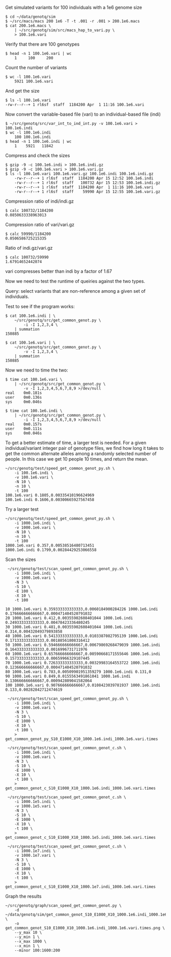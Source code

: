 
Get simulated variants for 100 individuals with a 1e6 genome size

    $ cd ~/data/genotq/sim
    $ ~/src/macs/macs 200 1e6 -T -t .001 -r .001 > 200.1e6.macs
    $ cat 200.1e6.macs \
        | ~/src/genotq/sim/src/macs_hap_to_vari.py \
        > 100.1e6.vari

Verify that there are 100 genotypes

    $ head -n 1 100.1e6.vari | wc 
        1     100     200

Count the number of variants

    $ wc -l 100.1e6.vari
        5921 100.1e6.vari

And get the size

    $ ls -l 100.1e6.vari
    -rw-r--r--+ 1 rl6sf  staff  1184200 Apr  1 11:16 100.1e6.vari

Now convert the variable-based file (vari) to an individual-based file (indi)

    $ ~/src/genotq/src/var_int_to_ind_int.py -v 100.1e6.vari > 100.1e6.indi
    $ wc -l 100.1e6.indi
        100 100.1e6.indi
    $ head -n 1 100.1e6.indi | wc 
        1    5921   11842

Compress and check the sizes

    $ gzip -9 -c 100.1e6.indi > 100.1e6.indi.gz
    $ gzip -9 -c 100.1e6.vari > 100.1e6.vari.gz
    $ ls -l 100.1e6.vari 100.1e6.vari.gz 100.1e6.indi 100.1e6.indi.gz
        -rw-r--r--+ 1 rl6sf  staff  1184200 Apr 15 12:52 100.1e6.indi
        -rw-r--r--+ 1 rl6sf  staff   100732 Apr 15 12:53 100.1e6.indi.gz
        -rw-r--r--+ 1 rl6sf  staff  1184200 Apr  1 11:16 100.1e6.vari
        -rw-r--r--+ 1 rl6sf  staff    59990 Apr 15 12:55 100.1e6.vari.gz

Compression ratio of indi/indi.gz

    $ calc 100732/1184200
    0.0850633338963013

Compression ratio of vari/vari.gz

    $ calc 59990/1184200
    0.0506586725215335

Ratio of indi.gz/vari.gz
    
    $ calc 100732/59990
    1.67914652442074    

vari compresses better than indi by a factor of 1.67

Now we need to test the runtime of queiries against the two types.

Query: select variants that are non-reference among a given set of individuals.

Test to see if the program works:

    $ cat 100.1e6.indi | \
        ~/src/genotq/src/get_common_genot.py \
            -i -I 1,2,3,4 \
        | summation
    150885

    $ cat 100.1e6.vari | \
        ~/src/genotq/src/get_common_genot.py \
            -v -I 1,2,3,4 \
        | summation
    150885


Now we need to time the two:

    $ time cat 100.1e6.vari \
        | ~/src/genotq/src/get_common_genot.py \
            -v -I 1,2,3,4,5,6,7,8,9 >/dev/null
    real    0m0.181s
    user    0m0.136s
    sys     0m0.046s

    $ time cat 100.1e6.indi \
        | ~/src/genotq/src/get_common_genot.py \
            -i -I 1,2,3,4,5,6,7,8,9 >/dev/null
    real    0m0.157s
    user    0m0.111s
    sys     0m0.046s

To get a better estimate of time, a larger test is needed.  For a given 
individual/variant integer pair of genotype files, we find how long it takes to
get the common alternate alleles among a randomly selected number of people.
In this case we get 10 people 10 times, and return the mean.

    ~/src/genotq/test/speed_get_common_genot_py.sh \
        -i 100.1e6.indi \
        -v 100.1e6.vari \
        -N 10 \
        -n 10 \
        -t 100
    100.1e6.vari 0.1805,0.00335410196624969
    100.1e6.indi 0.1606,0.00300665927567458

Try a larger test

    ~/src/genotq/test/speed_get_common_genot_py.sh \
        -i 1000.1e6.indi \
        -v 1000.1e6.vari \
        -N 10 \
        -n 10 \
        -t 100
    1000.1e6.vari 0.357,0.00538516480713451
    1000.1e6.indi 0.1799,0.00284429253066558

Scan the sizes
    
     ~/src/genotq/test/scan_speed_get_common_genot_py.sh \
        -i 1000.1e6.indi \
        -v 1000.1e6.vari \
        -N 3 \
        -S 10 \
        -E 100 \
        -X 10 \
        -t 100
    
    10 1000.1e6.vari 0.359333333333333,0.0060184900284226 1000.1e6.indi 0.176666666666667,0.000471404520791032
    20 1000.1e6.vari 0.412,0.00355902608401044 1000.1e6.indi 0.249333333333333,0.00478423336480245
    30 1000.1e6.vari 0.481,0.00355902608401044 1000.1e6.indi 0.314,0.00432049379893858
    40 1000.1e6.vari 0.541333333333333,0.0103387082795139 1000.1e6.indi 0.171333333333333,0.00188561808316412
    50 1000.1e6.vari 0.594666666666667,0.00679869268479039 1000.1e6.indi 0.164333333333333,0.0016996731711976
    60 1000.1e6.vari 0.657666666666667,0.00590668171555646 1000.1e6.indi 0.157333333333333,0.00659966329107445
    70 1000.1e6.vari 0.726333333333333,0.00329983164553722 1000.1e6.indi 0.123666666666667,0.000471404520791032
    80 1000.1e6.vari 0.783,0.00509901951359279 1000.1e6.indi 0.131,0
    90 1000.1e6.vari 0.849,0.0155563491861041 1000.1e6.indi 0.130666666666667,0.000942809041582064
    100 1000.1e6.vari 0.907666666666667,0.0108423039781937 1000.1e6.indi 0.133,0.00282842712474619

     ~/src/genotq/test/scan_speed_get_common_genot_py.sh \
        -i 1000.1e6.indi \
        -v 1000.1e6.vari \
        -N 3 \
        -S 10 \
        -E 1000 \
        -X 10 \
        -t 100 \
        > get_common_genot_py_S10_E1000_X10_1000.1e6.indi_1000.1e6.vari.times
 
     ~/src/genotq/test/scan_speed_get_common_genot_c.sh \
        -i 1000.1e6.indi \
        -v 1000.1e6.vari \
        -N 3 \
        -S 10 \
        -E 1000 \
        -X 10 \
        -t 100 \
        > get_common_genot_c_S10_E1000_X10_1000.1e6.indi_1000.1e6.vari.times
 
     ~/src/genotq/test/scan_speed_get_common_genot_c.sh \
        -i 1000.1e5.indi \
        -v 1000.1e5.vari \
        -N 3 \
        -S 10 \
        -E 1000 \
        -X 10 \
        -t 100 \
        > get_common_genot_c_S10_E1000_X10_1000.1e5.indi_1000.1e6.vari.times
 
     ~/src/genotq/test/scan_speed_get_common_genot_c.sh \
        -i 1000.1e7.indi \
        -v 1000.1e7.vari \
        -N 3 \
        -S 10 \
        -E 1000 \
        -X 10 \
        -t 100 \
        > get_common_genot_c_S10_E1000_X10_1000.1e7.indi_1000.1e6.vari.times
 

Graph the results

    ~/src/genotq/graph/scan_speed_get_common_genot.py \
        -d ~/data/genotq/sim/get_common_genot_S10_E1000_X10_1000.1e6.indi_1000.1e6.vari.times \
        -o get_common_genot_S10_E1000_X10_1000.1e6.indi_1000.1e6.vari.times.png \
        --y_max 10 \
        --y_min 1 \
        --x_max 1000 \
        --x_min 1 \
        --minor 100:1600:200
   
